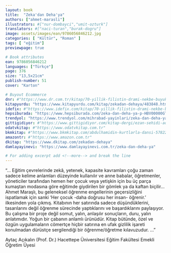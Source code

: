 ```yaml
---
layout: book
title:  "Zeka'dan Deha'ya"
authors: ["ahmet-marasli"]
illustrators: #["nur-dombayci","umit-ozturk"]
translators: #["naci-turan","burak-dogru"]
image: assets/images/ean/9786056846212.jpg
categories: [ "Kültür", "Roman" ]
tags: [ "eğitim"]
previewpage: true

# Book attributes
ean: 9786056846212
languages: ["Türkçe"]
page: 376
size: "13,5x21cm"
publish-number: 51
cover: "Karton"

# Buyout Ecommerce
dnr: #"https://www.dr.com.tr/kitap/70-yillik-filistin-drami-nekbe-buyuk-felaket-1948/arastirma-tarih/tarih/dunya-tarihi/urunno=0001760084001"
kitapyurdu: "https://www.kitapyurdu.com/kitap/zekadan-dehaya/483848.html"
idefix: #"https://www.idefix.com/kitap/70-yillik-filistin-drami-nekbe-buyuk-felaket-1948/arastirma-tarih/tarih/dunya-tarihi/urunno=0001760084001"
hepsiburada: "https://www.hepsiburada.com/zeka-dan-deha-ya-p-HBV00000GTCIM"
trendyol: "https://www.trendyol.com/mihrabad-yayinlari/zeka-dan-deha-ya-p-191010593"
gittigidiyor: #"https://www.gittigidiyor.com/kitap-dergi/ezan-sehidi-adnan-menderes_pdp_732728793"
odatvkitap: #"https://www.odatvkitap.com.tr"
bkmkitap: #"https://www.bkmkitap.com/abdulhamidin-kurtlarla-dansi-578226"
amazontr: #"https://www.amazon.com.tr"
dkitap: "https://www.dkitap.com/zekadan-dehaya"
damlayayinevi: "https://www.damlayayinevi.com.tr/zeka-dan-deha-ya"

# For adding excerpt add <!--more--> and break the line
---
```

“… Eğitim çevrelerinde zekâ, yetenek, kapasite kavramları çoğu zaman sadece kelime anlamları düzeyinde kullanılır ve anne babalar, öğretmenler, yöneticiler tarafından hemen her çocuk veya yetişkin için bu üç parça kumaştan modasına göre eğitimde giydirilen bir gömlek ya da kaftan biçilir...
Ahmet Maraşlı, bu geleneksel öğrenme engellerinin geçersizliğini ispatlamak için sanki ‘Her çocuk -daha doğrusu her insan- öğrenir.’ ilkesinden yola çıkmış. Kitabının her satırında sadece düşündüklerini, tasarılarını değil öğrenme sürecinde yaptıklarını ve başardıklarını paylaşıyor. Bu çalışma bir proje değil somut, yalın, anlaşılır sonuçların, duru, yalın anlatımıdır. Yoğun bir çabanın anlamlı ürünüdür. Kitap bütünde, özel ve özgün uygulamaların cömertçe hiçbir satırına en ufak gizlilik işareti konulmadan dürüstçe sergilendiği bir öğrenme/öğretme kılavuzudur. …”

Aytaç Açıkalın (Prof. Dr.)
Hacettepe Üniversitesi Eğitim Fakültesi
Emekli Öğretim Üyesi
<!--more--> 